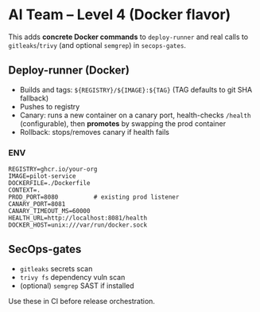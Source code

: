 # AI Team – Level 4 (Docker flavor)

This adds **concrete Docker commands** to `deploy-runner` and real calls to `gitleaks`/`trivy` (and optional `semgrep`) in `secops-gates`.

## Deploy-runner (Docker)
- Builds and tags: `${REGISTRY}/${IMAGE}:${TAG}` (TAG defaults to git SHA fallback)
- Pushes to registry
- Canary: runs a new container on a canary port, health-checks `/health` (configurable), then **promotes** by swapping the prod container
- Rollback: stops/removes canary if health fails

### ENV
```
REGISTRY=ghcr.io/your-org
IMAGE=pilot-service
DOCKERFILE=./Dockerfile
CONTEXT=.
PROD_PORT=8080          # existing prod listener
CANARY_PORT=8081
CANARY_TIMEOUT_MS=60000
HEALTH_URL=http://localhost:8081/health
DOCKER_HOST=unix:///var/run/docker.sock
```

## SecOps-gates
- `gitleaks` secrets scan
- `trivy fs` dependency vuln scan
- (optional) `semgrep` SAST if installed

Use these in CI before release orchestration.
